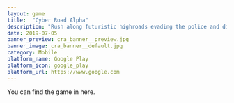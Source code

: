 ```yaml
---
layout: game
title:  "Cyber Road Alpha"
description: "Rush along futuristic highroads evading the police and discovering new cars."
date: 2019-07-05
banner_preview: cra_banner__preview.jpg
banner_image: cra_banner__default.jpg
category: Mobile
platform_name: Google Play
platform_icon: google_play
platform_url: https://www.google.com
---
```


You can find the game in here.
